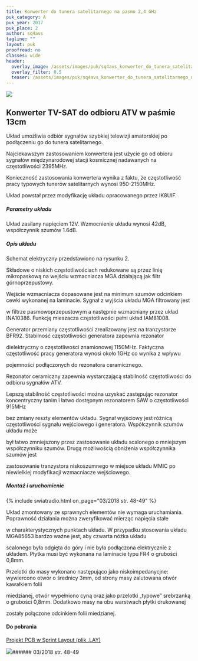 ```yaml
---
title: Konwerter do tunera satelitarnego na pasmo 2,4 GHz
puk_category: A
puk_year: 2017
puk_place: 2
author: sq4avs
tagline: ""
layout: puk
proofread: no
classes: wide
header:
  overlay_image: /assets/images/puk/sq4avs_konwerter_do_tunera_satelitarnego_na_pasmo_2_4_ghz.jpg
  overlay_filter: 0.5
  teaser: /assets/images/puk/sq4avs_konwerter_do_tunera_satelitarnego_na_pasmo_2_4_ghz.jpg
---
```






 



![](assets/data/img/projects/2017-2-0.jpg) 



Konwerter TV-SAT do odbioru ATV w paśmie 13cm
---------------------------------------------





 Układ umożliwia odbiór sygnałów szybkiej telewizji amatorskiej po podłączeniu go do tunera satelitarnego.

 Najciekawszym zastosowaniem konwertera jest użycie go od obioru sygnałów międzynarodowej stacji kosmicznej nadawanych na częstotliwości 2395MHz.

 Konieczność zastosowania konwertera wynika z faktu, że częstotliwość pracy typowych tunerów satelitarnych wynosi 950-2150MHz.

 Układ powstał przez modyfikację układu opracowanego przez IK8UIF.




##### Parametry układu




 Układ zasilany napięciem 12V. Wzmocnienie układu wynosi 42dB, współczynnik szumów 1.6dB.




##### Opis układu




 Schemat elektryczny przedstawiono na rysunku 2.






 Składowe o niskich częstotliwościach redukowane są przez linię mikropaskową na wejściu wzmacniacza MGA działającą jak filtr górnoprzepustowy.

 Wejście wzmacniacza dopasowane jest na minimum szumów odcinkiem cewki wykonanej na laminacie. Sygnał z wyjścia układu MGA filtrowany jest

 w filtrze pasmowoprzepustowym a następnie wzmacniany przez układ INA10386. Funkcję mieszacza częstotliwości pełni układ IAM81008.

 Generator przemiany częstotliwości zrealizowany jest na tranzystorze BFR92. Stabilność częstotliwości generatora zapewnia rezonator

 dielektryczny o częstotliwości znamionowej 1150MHz. Faktyczna częstotliwość pracy generatora wynosi około 1GHz co wynika z wpływu

 pojemności podłączonych do rezonatora ceramicznego.

 




 Rezonator ceramiczny zapewnia wystarczającą stabilność częstotliwości do odbioru sygnałów ATV.

 Lepszą stabilność częstotliwości można uzyskać zastępując rezonator koncentryczny tanim i łatwo dostępnym rezonatorem SAW o częstotliwości 915MHz

 bez zmiany reszty elementów układu. Sygnał wyjściowy jest różnicą częstotliwości sygnału wejściowego i generatora. Współczynnik szumów układu może

 był łatwo zmniejszony przez zastosowanie układu scalonego o mniejszym współczynniku szumów. Drugą możliwością obniżenia współczynnika szumów jest

 zastosowanie tranzystora niskoszumnego w miejsce układu MMIC po niewielkiej modyfikacji wzmacniacze wejściowego.




##### Montaż i uruchomienie
{% include swiatradio.html on_page="03/2018 str. 48-49" %}



 Układ zmontowany ze sprawnych elementów nie wymaga uruchamiania. Poprawność działania można zweryfikować mierząc napięcia stałe

 w charakterystycznych punktach układu. W przypadku stosowania układu MGA85653 bardzo ważne jest, aby czwarta nóżka układu

 scalonego była odgięta do góry i nie była podłączona elektrycznie z układem. Płytka musi być wykonana na laminacie typu FR4 o grubości 0,8mm.

 Przelotki do masy wykonano następująco jako niskoimpedanycjne: wywiercono otwór o średnicy 3mm, od strony masy zalutowana otwór kawałkiem folii

 miedzianej, otwór wypełniono cyną oraz jako przelotki „typowe” srebrzanką o grubości 0,8mm. Dodatkowo masy na obu warstwach płytki drukowanej

 zostały połączone odcinkiem folii miedzianej.





#### Do pobrania

[Projekt PCB w Sprint Layout (plik .LAY)](/assets/bin/SQ4AVS_Konwerter-ATV.lay6)




![](assets/img/logo/sr_logo_s.jpg)###### 03/2018 str. 48-49

 





 


